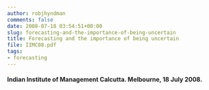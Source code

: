 ```yaml
---
author: robjhyndman
comments: false
date: 2008-07-18 03:54:51+00:00
slug: forecasting-and-the-importance-of-being-uncertain
title: Forecasting and the importance of being uncertain
file: IIMC08.pdf
tags:
- forecasting
---
```


#### Indian Institute of Management Calcutta. Melbourne, 18 July 2008.

